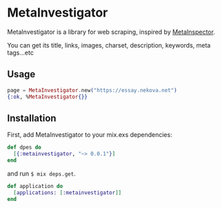 MetaInvestigator
=============

MetaInvestigator is a library for web scraping, inspired by [MetaInspector](https://github.com/jaimeiniesta/metainspector).

You can get its title, links, images, charset, description, keywords, meta tags...etc

## Usage

```elixir
page = MetaInvestigator.new("https://essay.nekova.net")
{:ok, %MetaInvestigator{}}
```
## Installation
First, add MetaInvestigator to your mix.exs dependencies:

```elixir
def dpes do
  [{:metainvestigator, "~> 0.0.1"}]
end
```

and run ```$ mix deps.get```.

```elixir
def application do
  [applications: [:metainvestigator]]
end
```
